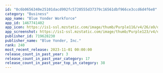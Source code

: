 ```yaml
---
id: "0c6b0656340e25101dacd992fc5720555d37379c16561dbf966ce3ccd6d4f6e8"
category: "Business"
app_name: "Blue Yonder Workforce"
app_id: 1467741402
app_icon: https://is1-ssl.mzstatic.com/image/thumb/Purple116/v4/26/a9/db/26a9dbcf-f4d3-87f5-662b-11bc21a118bd/AppIcon-0-0-1x_U007emarketing-0-0-0-7-0-0-sRGB-0-0-0-GLES2_U002c0-512MB-85-220-0-0.png/1024x1024bb.png
app_screenshot: https://is1-ssl.mzstatic.com/image/thumb/Purple123/v4/d0/01/f7/d001f744-1921-a339-30f4-da9cc0f50223/pr_source.png/1242x2688bb.png
publisher_id: 719628230
publisher_name: "Blue Yonder, Inc."
rank: 240
most_recent_release: 2023-11-01 00:00:00
release_count_in_past_year: 3
release_count_in_past_year_category: 17
release_count_in_past_year_top_in_category: 38
---
```

